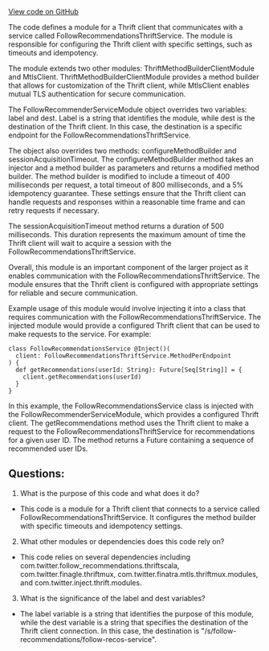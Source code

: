 [View code on GitHub](https://github.com/misbahsy/the-algorithm/product-mixer/component-library/src/main/scala/com/twitter/product_mixer/component_library/module/FollowRecommenderServiceModule.scala)

The code defines a module for a Thrift client that communicates with a service called FollowRecommendationsThriftService. The module is responsible for configuring the Thrift client with specific settings, such as timeouts and idempotency. 

The module extends two other modules: ThriftMethodBuilderClientModule and MtlsClient. ThriftMethodBuilderClientModule provides a method builder that allows for customization of the Thrift client, while MtlsClient enables mutual TLS authentication for secure communication. 

The FollowRecommenderServiceModule object overrides two variables: label and dest. Label is a string that identifies the module, while dest is the destination of the Thrift client. In this case, the destination is a specific endpoint for the FollowRecommendationsThriftService. 

The object also overrides two methods: configureMethodBuilder and sessionAcquisitionTimeout. The configureMethodBuilder method takes an injector and a method builder as parameters and returns a modified method builder. The method builder is modified to include a timeout of 400 milliseconds per request, a total timeout of 800 milliseconds, and a 5% idempotency guarantee. These settings ensure that the Thrift client can handle requests and responses within a reasonable time frame and can retry requests if necessary. 

The sessionAcquisitionTimeout method returns a duration of 500 milliseconds. This duration represents the maximum amount of time the Thrift client will wait to acquire a session with the FollowRecommendationsThriftService. 

Overall, this module is an important component of the larger project as it enables communication with the FollowRecommendationsThriftService. The module ensures that the Thrift client is configured with appropriate settings for reliable and secure communication. 

Example usage of this module would involve injecting it into a class that requires communication with the FollowRecommendationsThriftService. The injected module would provide a configured Thrift client that can be used to make requests to the service. For example:

```
class FollowRecommendationsService @Inject()(
  client: FollowRecommendationsThriftService.MethodPerEndpoint
) {
  def getRecommendations(userId: String): Future[Seq[String]] = {
    client.getRecommendations(userId)
  }
}
```

In this example, the FollowRecommendationsService class is injected with the FollowRecommenderServiceModule, which provides a configured Thrift client. The getRecommendations method uses the Thrift client to make a request to the FollowRecommendationsThriftService for recommendations for a given user ID. The method returns a Future containing a sequence of recommended user IDs.
## Questions: 
 1. What is the purpose of this code and what does it do?
- This code is a module for a Thrift client that connects to a service called FollowRecommendationsThriftService. It configures the method builder with specific timeouts and idempotency settings.

2. What other modules or dependencies does this code rely on?
- This code relies on several dependencies including com.twitter.follow_recommendations.thriftscala, com.twitter.finagle.thriftmux, com.twitter.finatra.mtls.thriftmux.modules, and com.twitter.inject.thrift.modules.

3. What is the significance of the label and dest variables?
- The label variable is a string that identifies the purpose of this module, while the dest variable is a string that specifies the destination of the Thrift client connection. In this case, the destination is "/s/follow-recommendations/follow-recos-service".